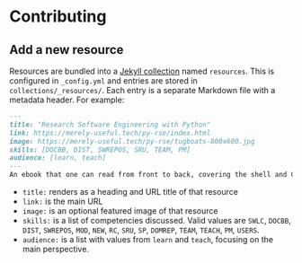 # Contributing

## Add a new resource

Resources are bundled into a [Jekyll collection](https://jekyllrb.com/docs/collections/) named `resources`. This is configured in `_config.yml` and entries are stored in `collections/_resources/`. Each entry is a separate Markdown file with a metadata header. For example:

```markdown
---
title: "Research Software Engineering with Python"
link: https://merely-useful.tech/py-rse/index.html
image: https://merely-useful.tech/py-rse/tugboats-800x600.jpg
skills: [DOCBB, DIST, SWREPOS, SRU, TEAM, PM]
audience: [learn, teach]
---
An ebook that one can read from front to back, covering the shell and CLI tools, Git basics, Makefiles, Configuration files, as well as a bit of Teamwork, Testing, Error-Handling, and Packaging. The level is mostly basic (also for people that have barely any previous experience with programming), but covers a wide range of essential skills. While Python is in the name, this is not really required.
```

- `title:` renders as a heading and URL title of that resource
- `link:` is the main URL
- `image:` is an optional featured image of that resource
- `skills:` is a list of competencies discussed. Valid values are `SWLC`, `DOCBB`, `DIST`, `SWREPOS`, `MOD`, `NEW`, `RC`, `SRU`, `SP`, `DOMREP`, `TEAM`, `TEACH`, `PM`, `USERS`.
- `audience:` is a list with values from `learn` and `teach`, focusing on the main perspective.
